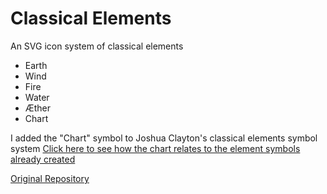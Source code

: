 # Classical Elements
An SVG icon system of classical elements

* Earth
* Wind
* Fire
* Water
* Æther
* Chart

I added the "Chart" symbol to Joshua Clayton's classical elements symbol system
[Click here to see how the chart relates to the element symbols already created](https://upload.wikimedia.org/wikipedia/commons/thumb/c/ce/Four_elements_representation.svg/200px-Four_elements_representation.svg.png)

[Original Repository](https://github.com/jclayton/classical-elements)
